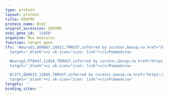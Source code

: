 ```yaml
---
type: protein
layout: protein
title: Q9QYM5
protein_name: Rnd2
uniprot_accession: Q9QYM5
ncbi_gene_id: '11858'
organism: Mus musculus
function: target gene
tfs: 'Neurod1,Q60867,18012,TRRUST,inferred by curator,&ensp;<a href="https://www.ncbi.nlm.nih.gov/pubmed/?term=23180754%5Buid%5D"
  target="_blank"><i uk-icon="icon: link"></i>Pubmed</a>

  Neurog2,P70447,11924,TRRUST,inferred by curator,&ensp;<a href="https://www.ncbi.nlm.nih.gov/pubmed/?term=21435554%5Buid%5D"
  target="_blank"><i uk-icon="icon: link"></i>Pubmed</a>

  Nr2f1,Q60632,13865,TRRUST,inferred by curator,&ensp;<a href="https://www.ncbi.nlm.nih.gov/pubmed/?term=21965613%5Buid%5D"
  target="_blank"><i uk-icon="icon: link"></i>Pubmed</a>'
targets: ''
binding_sites: ''
---
```

